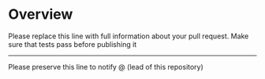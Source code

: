 # Overview

Please replace this line with full information about your pull request. Make sure that tests pass before publishing it

---

Please preserve this line to notify @<user> (lead of this repository)
